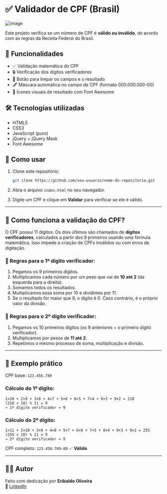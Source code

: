 
# ✅ Validador de CPF (Brasil)
![image](https://github.com/user-attachments/assets/3746c329-caac-4102-a2b4-dd39bdeef254)

Este projeto verifica se um número de CPF é **válido ou inválido**, de acordo com as regras da Receita Federal do Brasil.

## 🔧 Funcionalidades

- ✅ Validação matemática do CPF
- 🔒 Verificação dos dígitos verificadores
- 🧼 Botão para limpar os campos e o resultado
- 🖋️ Máscara automática no campo de CPF (formato 000.000.000-00)
- 🎨 Ícones visuais de resultado com Font Awesome

## 🛠️ Tecnologias utilizadas

- HTML5
- CSS3
- JavaScript (puro)
- jQuery + jQuery Mask
- Font Awesome

## 🚀 Como usar

1. Clone este repositório:
   ```bash
   git clone https://github.com/seu-usuario/nome-do-repositorio.git
   ```

2. Abra o arquivo `index.html` no seu navegador.
3. Digite um CPF e clique em **Validar** para verificar se ele é válido.

---

## 🔎 Como funciona a validação do CPF?

O CPF possui 11 dígitos. Os dois últimos são chamados de **dígitos verificadores**, calculados a partir dos 9 primeiros usando uma fórmula matemática. Isso impede a criação de CPFs inválidos ou com erros de digitação.

### 🔢 Regras para o 1º dígito verificador:

1. Pegamos os 9 primeiros dígitos.
2. Multiplicamos cada número por um peso que vai de **10 até 2** (da esquerda para a direita).
3. Somamos todos os resultados.
4. Multiplicamos essa soma por 10 e dividimos por 11.
5. Se o resultado for maior que 9, o dígito é 0. Caso contrário, é o próprio valor da divisão.

### 🔢 Regras para o 2º dígito verificador:

1. Pegamos os 10 primeiros dígitos (os 9 anteriores + o primeiro dígito verificador).
2. Multiplicamos por pesos de **11 até 2**.
3. Repetimos o mesmo processo de soma, multiplicação e divisão.

---

## 📘 Exemplo prático

CPF base: `123.456.789`

### Cálculo do 1º dígito:
```
1×10 + 2×9 + 3×8 + 4×7 + 5×6 + 6×5 + 7×4 + 8×3 + 9×2 = 210  
(210 × 10) % 11 = 9  
→ 1º dígito verificador = 9
```

### Cálculo do 2º dígito:
```
1×11 + 2×10 + 3×9 + 4×8 + 5×7 + 6×6 + 7×5 + 8×4 + 9×3 + 9×2 = 255  
(255 × 10) % 11 = 9  
→ 2º dígito verificador = 9
```

CPF completo: `123.456.789-09` ✅ **Válido**

---

## 👨‍💻 Autor

Feito com dedicação por **Eribaldo Oliveira**  
🔗 [LinkedIn](https://www.linkedin.com/in/eribaldo-oliveira/)
